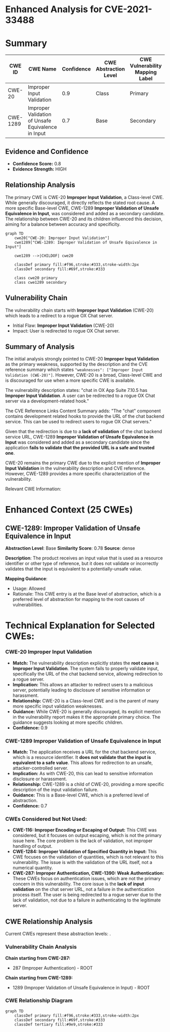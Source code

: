 # Enhanced Analysis for CVE-2021-33488

# Summary
| CWE ID | CWE Name | Confidence | CWE Abstraction Level | CWE Vulnerability Mapping Label | CWE-Vulnerability Mapping Notes |
|---|---|---|---|---|---|
| CWE-20 | Improper Input Validation | 0.9 | Class | Primary | Discouraged |
| CWE-1289 | Improper Validation of Unsafe Equivalence in Input | 0.7 | Base | Secondary | Allowed |

## Evidence and Confidence

*   **Confidence Score:** 0.8
*   **Evidence Strength:** HIGH

## Relationship Analysis
The primary CWE is CWE-20 **Improper Input Validation**, a Class-level CWE. While generally discouraged, it directly reflects the stated root cause. A more specific Base-level CWE, CWE-1289 **Improper Validation of Unsafe Equivalence in Input**, was considered and added as a secondary candidate. The relationship between CWE-20 and its children influenced this decision, aiming for a balance between accuracy and specificity.

```mermaid
graph TD
    cwe20["CWE-20: Improper Input Validation"]
    cwe1289["CWE-1289: Improper Validation of Unsafe Equivalence in Input"]
    
    cwe1289 -->|CHILDOF| cwe20
    
    classDef primary fill:#f96,stroke:#333,stroke-width:2px
    classDef secondary fill:#69f,stroke:#333
    
    class cwe20 primary
    class cwe1289 secondary
```

## Vulnerability Chain
The vulnerability chain starts with **Improper Input Validation** (CWE-20) which leads to a redirect to a rogue OX Chat server.
  - Initial Flaw: **Improper Input Validation** (CWE-20)
  - Impact: User is redirected to rogue OX Chat server.

## Summary of Analysis
The initial analysis strongly pointed to CWE-20 **Improper Input Validation** as the primary weakness, supported by the description and the CVE reference summary which states `"weaknesses": ["Improper Input Validation (CWE-20)"]`. However, CWE-20 is a broad, Class-level CWE and is discouraged for use when a more specific CWE is available.

The vulnerability description states: "chat in OX App Suite 7.10.5 has **Improper Input Validation**. A user can be redirected to a rogue OX Chat server via a development-related hook."

The CVE Reference Links Content Summary adds: "The \"chat\" component contains development related hooks to provide the URL of the chat backend service. This can be used to redirect users to rogue OX Chat servers."

Given that the redirection is due to a **lack of validation** of the chat backend service URL, CWE-1289 **Improper Validation of Unsafe Equivalence in Input** was considered and added as a secondary candidate since the application **fails to validate that the provided URL is a safe and trusted one**.

CWE-20 remains the primary CWE due to the explicit mention of **Improper Input Validation** in the vulnerability description and CVE reference. However, CWE-1289 provides a more specific characterization of the vulnerability.

Relevant CWE Information:

# Enhanced Context (25 CWEs)

## CWE-1289: Improper Validation of Unsafe Equivalence in Input
**Abstraction Level**: Base
**Similarity Score**: 0.78
**Source**: dense

**Description**:
The product receives an input value that is used as a resource identifier or other type of reference, but it does not validate or incorrectly validates that the input is equivalent to a potentially-unsafe value.

**Mapping Guidance**:
- Usage: Allowed
- Rationale: This CWE entry is at the Base level of abstraction, which is a preferred level of abstraction for mapping to the root causes of vulnerabilities.

# Technical Explanation for Selected CWEs:

### CWE-20 Improper Input Validation

*   **Match:** The vulnerability description explicitly states the **root cause** is **Improper Input Validation**. The system fails to properly validate input, specifically the URL of the chat backend service, allowing redirection to a rogue server.
*   **Implication:** This allows an attacker to redirect users to a malicious server, potentially leading to disclosure of sensitive information or harassment.
*   **Relationship:** CWE-20 is a Class-level CWE and is the parent of many more specific input validation weaknesses.
*   **Guidance:** While CWE-20 is generally discouraged, its explicit mention in the vulnerability report makes it the appropriate primary choice. The guidance suggests looking at more specific children.
*   **Confidence:** 0.9

### CWE-1289 Improper Validation of Unsafe Equivalence in Input

*   **Match:** The application receives a URL for the chat backend service, which is a resource identifier. It **does not validate that the input is equivalent to a safe value**. This allows for redirection to an unsafe, attacker-controlled server.
*   **Implication:** As with CWE-20, this can lead to sensitive information disclosure or harassment.
*   **Relationship:** CWE-1289 is a child of CWE-20, providing a more specific description of the input validation failure.
*   **Guidance:** This is a Base-level CWE, which is a preferred level of abstraction.
*   **Confidence:** 0.7

### CWEs Considered but Not Used:
*   **CWE-116: Improper Encoding or Escaping of Output:** This CWE was considered, but it focuses on output escaping, which is not the primary issue here. The core problem is the lack of validation, not improper handling of output.
*   **CWE-1284: Improper Validation of Specified Quantity in Input:** This CWE focuses on the validation of quantities, which is not relevant to this vulnerability. The issue is with the validation of the URL itself, not a numerical quantity.
*   **CWE-287: Improper Authentication, CWE-1390: Weak Authentication:** These CWEs focus on authentication issues, which are not the primary concern in this vulnerability. The core issue is the **lack of input validation** on the chat server URL, not a failure in the authentication process itself. The user is being redirected to a rogue server due to the lack of validation, not due to a failure in authenticating to the legitimate server.


## CWE Relationship Analysis

Current CWEs represent these abstraction levels: .


### Vulnerability Chain Analysis

**Chain starting from CWE-287:**
- 287 (Improper Authentication) - ROOT


**Chain starting from CWE-1289:**
- 1289 (Improper Validation of Unsafe Equivalence in Input) - ROOT



### CWE Relationship Diagram

```mermaid
graph TD
    classDef primary fill:#f96,stroke:#333,stroke-width:2px
    classDef secondary fill:#69f,stroke:#333
    classDef tertiary fill:#9e9,stroke:#333
```